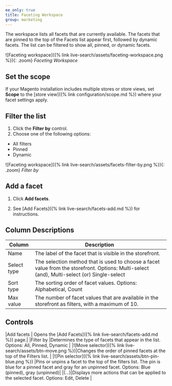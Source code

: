 ```yaml
---
ee_only: true
title: Faceting Workspace
group: marketing
---
```


The workspace lists all facets that are currently available. The facets that are pinned to the top of the Facets list appear first, followed by dynamic facets. The list can be filtered to show all, pinned, or dynamic facets.

![Faceting workspace]({% link live-search/assets/faceting-workspace.png %}){: .zoom}
_Faceting Workspace_

## Set the scope

If your Magento installation includes multiple stores or store views, set **Scope** to the [store view]({% link configuration/scope.md %}) where your facet settings apply.

## Filter the list

1. Click the **Filter by** control.
1. Choose one of the following options:

  - All filters
  - Pinned
  - Dynamic

![Faceting workspace]({% link live-search/assets/facets-filter-by.png %}){: .zoom}
_Filter by_

## Add a facet

1. Click **Add facets**.

1. See [Add Facets]({% link live-search/facets-add.md %}) for instructions.

## Column Descriptions

|Column |Description |
|--- |--- |
|Name |The label of the facet that is visible in the storefront. |
|Select type | The selection method that is used to choose a facet value from the storefront. Options: Multi-select (and), Multi-select (or) Single-select |
|Sort type |The sorting order of facet values. Options: Alphabetical, Count |
|Max value |The number of facet values that are available in the storefront as filters, with a maximum of 10. |

## Controls

|Add facets | Opens the [Add Facets]({% link live-search/facets-add.md %}) page.|
|Filter by |Determines the type of facets that appear in the list. Options: All, Pinned, Dynamic |
|![Move selector]({% link live-search/assets/btn-move.png %})|Changes the order of pinned facets at the top of the Filters list. |
|![Pin selector]({% link live-search/assets/btn-pin-blue.png %}) |Pins or unpins a facet to the top of the filters list. The pin is blue for a pinned facet and gray for an unpinned facet. Options: Blue (pinned), gray (unpinned)|
|(...)|Displays more actions that can be applied to the selected facet. Options: Edit, Delete |
